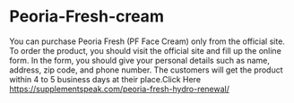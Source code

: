 # Peoria-Fresh-cream
You can purchase Peoria Fresh (PF Face Cream) only from the official site. To order the product, you should visit the official site and fill up the online form. In the form, you should give your personal details such as name, address, zip code, and phone number. The customers will get the product within 4 to 5 business days at their place.Click Here https://supplementspeak.com/peoria-fresh-hydro-renewal/
